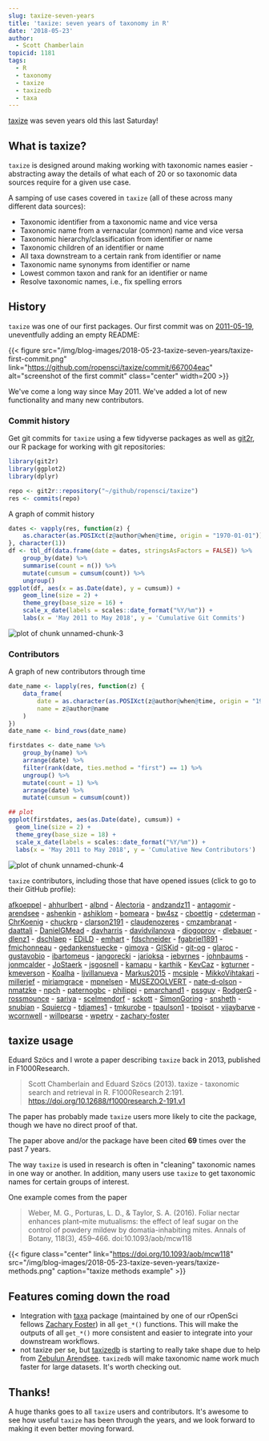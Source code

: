 ```yaml
---
slug: taxize-seven-years
title: 'taxize: seven years of taxonomy in R'
date: '2018-05-23'
author:
  - Scott Chamberlain
topicid: 1181
tags:
  - R
  - taxonomy
  - taxize
  - taxizedb
  - taxa
---
```




[taxize][] was seven years old this last Saturday! 



## What is taxize?

`taxize` is designed around making working with taxonomic names easier - abstracting away the details of what each of 20 or so taxonomic data sources require for a given use case. 

A samping of use cases covered in `taxize` (all of these across many different data sources):

* Taxonomic identifier from a taxonomic name and vice versa
* Taxonomic name from a vernacular (common) name and vice versa
* Taxonomic hierarchy/classification from identifier or name
* Taxonomic children of an identifier or name
* All taxa downstream to a certain rank from identifier or name
* Taxonomic name synonyms from identifier or name
* Lowest common taxon and rank for an identifier or name
* Resolve taxonomic names, i.e., fix spelling errors



## History

`taxize` was one of our first packages. Our first commit was on [2011-05-19](https://github.com/ropensci/taxize/commit/667004eac), uneventfully adding an empty README:

{{< figure src="/img/blog-images/2018-05-23-taxize-seven-years/taxize-first-commit.png" link="https://github.com/ropensci/taxize/commit/667004eac" alt="screenshot of the first commit" class="center" width=200 >}}

We've come a long way since May 2011. We've added a lot of new functionality and many new contributors.



### Commit history

Get git commits for `taxize` using a few tidyverse packages as well as [git2r](https://github.com/ropensci/git2r), our R package for working with git repositories:


```r
library(git2r)
library(ggplot2)
library(dplyr)

repo <- git2r::repository("~/github/ropensci/taxize")
res <- commits(repo)
```

A graph of commit history


```r
dates <- vapply(res, function(z) {
    as.character(as.POSIXct(z@author@when@time, origin = "1970-01-01"))
}, character(1))
df <- tbl_df(data.frame(date = dates, stringsAsFactors = FALSE)) %>% 
    group_by(date) %>%
    summarise(count = n()) %>%
    mutate(cumsum = cumsum(count)) %>%
    ungroup()
ggplot(df, aes(x = as.Date(date), y = cumsum)) +
    geom_line(size = 2) +
    theme_grey(base_size = 16) +
    scale_x_date(labels = scales::date_format("%Y/%m")) +
    labs(x = 'May 2011 to May 2018', y = 'Cumulative Git Commits')
```

![plot of chunk unnamed-chunk-3](/img/blog-images/2018-05-23-taxize-seven-years/unnamed-chunk-3-1.png)

### Contributors

A graph of new contributors through time


```r
date_name <- lapply(res, function(z) {
    data_frame(
        date = as.character(as.POSIXct(z@author@when@time, origin = "1970-01-01")),
        name = z@author@name
    )
})
date_name <- bind_rows(date_name)

firstdates <- date_name %>%
    group_by(name) %>%
    arrange(date) %>%
    filter(rank(date, ties.method = "first") == 1) %>%
    ungroup() %>%
    mutate(count = 1) %>%
    arrange(date) %>%
    mutate(cumsum = cumsum(count))

## plot
ggplot(firstdates, aes(as.Date(date), cumsum)) +
  geom_line(size = 2) +
  theme_grey(base_size = 18) +
  scale_x_date(labels = scales::date_format("%Y/%m")) +
  labs(x = 'May 2011 to May 2018', y = 'Cumulative New Contributors')
```

![plot of chunk unnamed-chunk-4](/img/blog-images/2018-05-23-taxize-seven-years/unnamed-chunk-4-1.png)

`taxize` contributors, including those that have opened issues (click to go to their GitHub profile):

[afkoeppel](https://github.com/afkoeppel) - [ahhurlbert](https://github.com/ahhurlbert) - [albnd](https://github.com/albnd) - [Alectoria](https://github.com/Alectoria) - [andzandz11](https://github.com/andzandz11) - [antagomir](https://github.com/antagomir) - [arendsee](https://github.com/arendsee) - [ashenkin](https://github.com/ashenkin) - [ashiklom](https://github.com/ashiklom) - [bomeara](https://github.com/bomeara) - [bw4sz](https://github.com/bw4sz) - [cboettig](https://github.com/cboettig) - [cdeterman](https://github.com/cdeterman) - [ChrKoenig](https://github.com/ChrKoenig) - [chuckrp](https://github.com/chuckrp) - [clarson2191](https://github.com/clarson2191) - [claudenozeres](https://github.com/claudenozeres) - [cmzambranat](https://github.com/cmzambranat) - [daattali](https://github.com/daattali) - [DanielGMead](https://github.com/DanielGMead) - [davharris](https://github.com/davharris) - [davidvilanova](https://github.com/davidvilanova) - [diogoprov](https://github.com/diogoprov) - [dlebauer](https://github.com/dlebauer) - [dlenz1](https://github.com/dlenz1) - [dschlaep](https://github.com/dschlaep) - [EDiLD](https://github.com/EDiLD) - [emhart](https://github.com/emhart) - [fdschneider](https://github.com/fdschneider) - [fgabriel1891](https://github.com/fgabriel1891) - [fmichonneau](https://github.com/fmichonneau) - [gedankenstuecke](https://github.com/gedankenstuecke) - [gimoya](https://github.com/gimoya) - [GISKid](https://github.com/GISKid) - [git-og](https://github.com/git-og) - [glaroc](https://github.com/glaroc) - [gustavobio](https://github.com/gustavobio) - [ibartomeus](https://github.com/ibartomeus) - [jangorecki](https://github.com/jangorecki) - [jarioksa](https://github.com/jarioksa) - [jebyrnes](https://github.com/jebyrnes) - [johnbaums](https://github.com/johnbaums) - [jonmcalder](https://github.com/jonmcalder) - [JoStaerk](https://github.com/PrincessPi314) - [jsgosnell](https://github.com/jsgosnell) - [kamapu](https://github.com/kamapu) - [karthik](https://github.com/karthik) - [KevCaz](https://github.com/KevCaz) - [kgturner](https://github.com/kgturner) - [kmeverson](https://github.com/kmeverson) - [Koalha](https://github.com/Koalha) - [ljvillanueva](https://github.com/ljvillanueva) - [Markus2015](https://github.com/Markus2015) - [mcsiple](https://github.com/mcsiple) - [MikkoVihtakari](https://github.com/MikkoVihtakari) - [millerjef](https://github.com/millerjef) - [miriamgrace](https://github.com/miriamgrace) - [mpnelsen](https://github.com/mpnelsen) - [MUSEZOOLVERT](https://github.com/MUSEZOOLVERT) - [nate-d-olson](https://github.com/nate-d-olson) - [nmatzke](https://github.com/nmatzke) - [npch](https://github.com/npch) - [paternogbc](https://github.com/paternogbc) - [philippi](https://github.com/philippi) - [pmarchand1](https://github.com/pmarchand1) - [pssguy](https://github.com/pssguy) - [RodgerG](https://github.com/RodgerG) - [rossmounce](https://github.com/rossmounce) - [sariya](https://github.com/sariya) - [scelmendorf](https://github.com/scelmendorf) - [sckott](https://github.com/sckott) - [SimonGoring](https://github.com/SimonGoring) - [snsheth](https://github.com/snsheth) - [snubian](https://github.com/snubian) - [Squiercg](https://github.com/Squiercg) - [tdjames1](https://github.com/tdjames1) - [tmkurobe](https://github.com/tmkurobe) - [tpaulson1](https://github.com/tpaulson1) - [tpoisot](https://github.com/tpoisot) - [vijaybarve](https://github.com/vijaybarve) - [wcornwell](https://github.com/wcornwell) - [willpearse](https://github.com/willpearse) - [wpetry](https://github.com/wpetry) - [zachary-foster](https://github.com/zachary-foster)



## taxize usage

Eduard Szöcs and I wrote a paper describing `taxize` back in 2013, published in F1000Research.

> Scott Chamberlain and Eduard Szöcs (2013). taxize - taxonomic search and retrieval in R. F1000Research 2:191. <https://doi.org/10.12688/f1000research.2-191.v1>

The paper has probably made `taxize` users more likely to cite the package, though we have no direct proof of that.

The paper above and/or the package have been cited **69** times over the past 7 years.

The way `taxize` is used in research is often in "cleaning" taxonomic names in one way or another. In addition, many users use `taxize` to get taxonomic names for certain groups of interest.

One example comes from the paper 

> Weber, M. G., Porturas, L. D., & Taylor, S. A. (2016). Foliar nectar enhances plant–mite mutualisms: the effect of leaf sugar on the control of powdery mildew by domatia-inhabiting mites. Annals of Botany, 118(3), 459–466. doi:10.1093/aob/mcw118

{{< figure class="center" link="https://doi.org/10.1093/aob/mcw118" src="/img/blog-images/2018-05-23-taxize-seven-years/taxize-methods.png" caption="taxize methods example" >}}

## Features coming down the road

* Integration with [taxa][] package (maintained by one of our rOpenSci fellows [Zachary Foster](https://github.com/zachary-foster)) in all `get_*()` functions. This will make the outputs of all `get_*()` more consistent and easier to integrate into your downstream workflows.
* not taxize per se, but [taxizedb][] is starting to really take shape due to help from [Zebulun Arendsee][zeb]. `taxizedb` will make taxonomic name work much faster for large datasets. It's worth checking out.



## Thanks!

A huge thanks goes to all `taxize` users and contributors. It's awesome to see how useful `taxize` has been through the years, and we look forward to making it even better moving forward.


[taxize]: https://github.com/ropensci/taxize
[taxizedb]: https://github.com/ropensci/taxizedb
[taxa]: https://github.com/ropensci/taxa
[pegax]: https://github.com/ropenscilabs/pegax
[zeb]: https://github.com/arendsee
